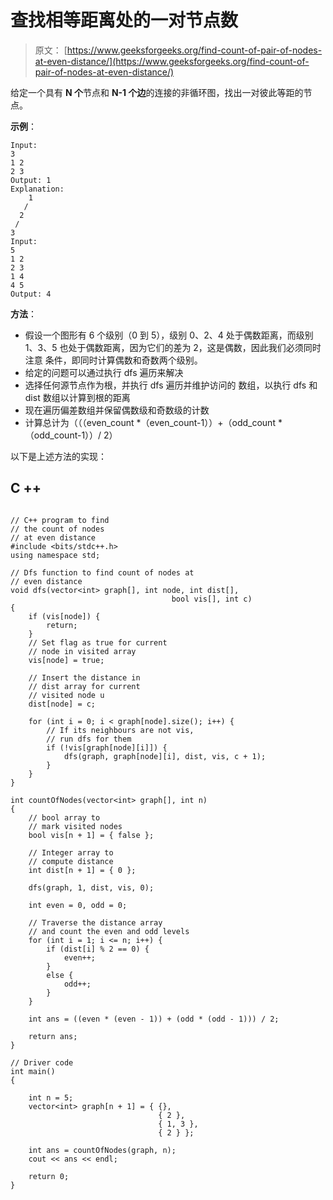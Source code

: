# 查找相等距离处的一对节点数

> 原文： [https://www.geeksforgeeks.org/find-count-of-pair-of-nodes-at-even-distance/](https://www.geeksforgeeks.org/find-count-of-pair-of-nodes-at-even-distance/)

给定一个具有 **N 个**节点和 **N-1 个边**的连接的非循环图，找出一对彼此等距的节点。

**示例**：

```
Input:
3
1 2 
2 3
Output: 1
Explanation:
    1
   /
  2
 /
3
Input:
5
1 2
2 3
1 4
4 5
Output: 4

```

**方法**：

*   假设一个图形有 6 个级别（0 到 5），级别 0、2、4 处于偶数距离，而级别 1、3、5 也处于偶数距离，因为它们的差为 2，这是偶数，因此我们必须同时注意 条件，即同时计算偶数和奇数两个级别。
*   给定的问题可以通过执行 dfs 遍历来解决
*   选择任何源节点作为根，并执行 dfs 遍历并维护访问的
    数组，以执行 dfs 和 dist 数组以计算到根的距离
*   现在遍历偏差数组并保留偶数级和奇数级的计数
*   计算总计为（（（even_count *（even_count-1））+（odd_count *（odd_count-1））/ 2）

以下是上述方法的实现：

## C ++

```

// C++ program to find 
// the count of nodes 
// at even distance 
#include <bits/stdc++.h> 
using namespace std; 

// Dfs function to find count of nodes at 
// even distance 
void dfs(vector<int> graph[], int node, int dist[],  
                                    bool vis[], int c) 
{ 
    if (vis[node]) { 
        return; 
    } 
    // Set flag as true for current 
    // node in visited array 
    vis[node] = true; 

    // Insert the distance in 
    // dist array for current 
    // visited node u 
    dist[node] = c; 

    for (int i = 0; i < graph[node].size(); i++) { 
        // If its neighbours are not vis, 
        // run dfs for them 
        if (!vis[graph[node][i]]) { 
            dfs(graph, graph[node][i], dist, vis, c + 1); 
        } 
    } 
} 

int countOfNodes(vector<int> graph[], int n) 
{ 
    // bool array to 
    // mark visited nodes 
    bool vis[n + 1] = { false }; 

    // Integer array to 
    // compute distance 
    int dist[n + 1] = { 0 }; 

    dfs(graph, 1, dist, vis, 0); 

    int even = 0, odd = 0; 

    // Traverse the distance array 
    // and count the even and odd levels 
    for (int i = 1; i <= n; i++) { 
        if (dist[i] % 2 == 0) { 
            even++; 
        } 
        else { 
            odd++; 
        } 
    } 

    int ans = ((even * (even - 1)) + (odd * (odd - 1))) / 2; 

    return ans; 
} 

// Driver code 
int main() 
{ 

    int n = 5; 
    vector<int> graph[n + 1] = { {}, 
                                 { 2 }, 
                                 { 1, 3 }, 
                                 { 2 } }; 

    int ans = countOfNodes(graph, n); 
    cout << ans << endl; 

    return 0; 
} 

```